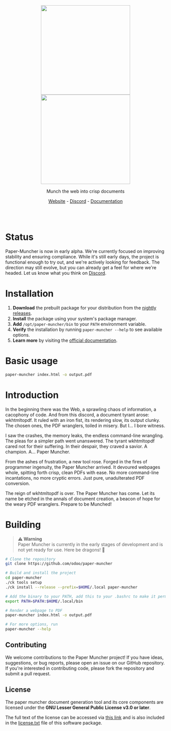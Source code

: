 <br/>
<br/>

<p align="center">
<img src="doc/assets/logo-light.png#gh-light-mode-only" width="280" />
<img src="doc/assets/logo-dark.png#gh-dark-mode-only" width="280" />
</p>
<p align="center">
    Munch the web into crisp documents
</p>
<p align="center">
<a href="https://odoo.github.io/paper-muncher/">Website</a> -
<a href="https://discord.gg/4GC9nQnAvY">Discord</a> -
<a href="https://odoo.github.io/paper-muncher/usage.html">Documentation</a>
</p>

<br/>
<br/>

# Status

Paper-Muncher is now in early alpha. We're currently focused on improving stability and ensuring compliance. While it's still early days, the project is functional enough to try out, and we're actively looking for feedback. The direction may still evolve, but you can already get a feel for where we're headed. Let us know what you think on [Discord](https://discord.gg/4GC9nQnAvY).

# Installation

1. **Download** the prebuilt package for your distribution from the [nightly releases](https://github.com/odoo/paper-muncher/releases/tag/nightly).
2. **Install** the package using your system's package manager.
3. **Add** `/opt/paper-muncher/bin` to your `PATH` environment variable.
4. **Verify** the installation by running `paper-muncher --help` to see available options.
5. **Learn more** by visiting the [official documentation](https://odoo.github.io/paper-muncher/usage.html).

# Basic usage

```bash
paper-muncher index.html -o output.pdf
```

# Introduction

In the beginning there was the Web, a sprawling chaos of information, a cacophony of code. And from this discord, a document tyrant arose: wkhtmltopdf. It ruled with an iron fist, its rendering slow, its output clunky. The chosen ones, the PDF wranglers, toiled in misery. But I… I bore witness.

I saw the crashes, the memory leaks, the endless command-line wrangling. The pleas for a simpler path went unanswered. The tyrant wkhtmltopdf cared not for their suffering. In their despair, they craved a savior. A champion. A… Paper Muncher.

From the ashes of frustration, a new tool rose. Forged in the fires of programmer ingenuity, the Paper Muncher arrived. It devoured webpages whole, spitting forth crisp, clean PDFs with ease. No more command-line incantations, no more cryptic errors. Just pure, unadulterated PDF conversion.

The reign of wkhtmltopdf is over. The Paper Muncher has come. Let its name be etched in the annals of document creation, a beacon of hope for the weary PDF wranglers.  Prepare to be Munched!

# Building

> **⚠ Warning**<br> Paper Muncher is currently in the early stages of development and is not yet ready for use. Here be dragons! 🐉

```sh
# Clone the repository
git clone https://github.com/odoo/paper-muncher

# Build and install the project
cd paper-muncher
./ck tools setup
./ck install --release --prefix=$HOME/.local paper-muncher

# Add the binary to your PATH, add this to your .bashrc to make it permanent
export PATH=$PATH:$HOME/.local/bin

# Render a webpage to PDF
paper-muncher index.html -o output.pdf

# For more options, run
paper-muncher --help
```

## Contributing

We welcome contributions to the Paper Muncher project! If you have ideas, suggestions, or bug reports, please open an issue on our GitHub repository. If you're interested in contributing code, please fork the repository and submit a pull request.

## License

The paper muncher document generation tool and its core components are licensed under the **GNU Lesser General Public License v3.0 or later**.

The full text of the license can be accessed via [this link](https://www.gnu.org/licenses/lgpl-3.0-standalone.html) and is also included in the [license.txt](license.txt) file of this software package.

